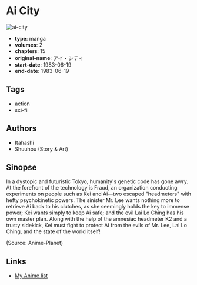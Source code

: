 # Ai City

![ai-city](https://cdn.myanimelist.net/images/manga/1/169825.jpg)

-   **type**: manga
-   **volumes**: 2
-   **chapters**: 15
-   **original-name**: アイ・シティ
-   **start-date**: 1983-06-19
-   **end-date**: 1983-06-19

## Tags

-   action
-   sci-fi

## Authors

-   Itahashi
-   Shuuhou (Story & Art)

## Sinopse

In a dystopic and futuristic Tokyo, humanity's genetic code has gone awry. At the forefront of the technology is Fraud, an organization conducting experiments on people such as Kei and Ai—two escaped "headmeters" with hefty psychokinetic powers. The sinister Mr. Lee wants nothing more to retrieve Ai back to his clutches, as she seemingly holds the key to immense power; Kei wants simply to keep Ai safe; and the evil Lai Lo Ching has his own master plan. Along with the help of the amnesiac headmeter K2 and a trusty sidekick, Kei must fight to protect Ai from the evils of Mr. Lee, Lai Lo Ching, and the state of the world itself!

(Source: Anime-Planet)

## Links

-   [My Anime list](https://myanimelist.net/manga/95310/Ai_City)
